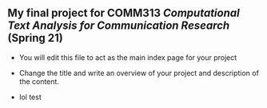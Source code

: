## My final project for COMM313 _Computational Text Analysis for Communication Research_ (Spring 21)

* You will edit this file to act as the main index page for your project 

* Change the title and write an overview of your project and description of the content.
* lol test